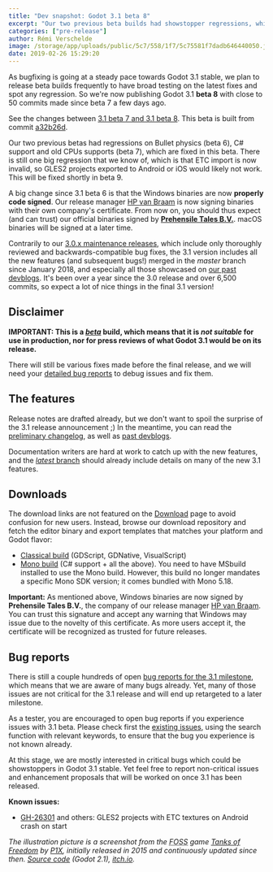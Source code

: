 ```yaml
---
title: "Dev snapshot: Godot 3.1 beta 8"
excerpt: "Our two previous beta builds had showstopper regressions, which have now been fixed. This beta 8 builds allows using the engine with C# again, as well as running it on older CPUs. As we release it, we are already aware of another recent regression with ETC texture import affecting GLES2 on mobile, which will be fixed in the next build."
categories: ["pre-release"]
author: Rémi Verschelde
image: /storage/app/uploads/public/5c7/558/1f7/5c75581f7dadb646440050.jpg
date: 2019-02-26 15:29:20
---
```


As bugfixing is going at a steady pace towards Godot 3.1 stable, we plan to release beta builds frequently to have broad testing on the latest fixes and spot any regression. So we're now publishing Godot 3.1 **beta 8** with close to 50 commits made since beta 7 a few days ago.

See the changes between [3.1 beta 7 and 3.1 beta 8](https://github.com/godotengine/godot/compare/e30ce69cb44cd31933dc81700d16db2c80727015...a32b26dfa26f2a039bf9c84b90d10666bcf785c9). This beta is built from commit [a32b26d](https://github.com/godotengine/godot/commit/a32b26dfa26f2a039bf9c84b90d10666bcf785c9).

Our two previous betas had regressions on Bullet physics (beta 6), C# support and old CPUs supports (beta 7), which are fixed in this beta. There is still one big regression that we know of, which is that ETC import is now invalid, so GLES2 projects exported to Android or iOS would likely not work. This will be fixed shortly in beta 9.

A big change since 3.1 beta 6 is that the Windows binaries are now **properly code signed**. Our release manager [HP van Braam](https://github.com/hpvb) is now signing binaries with their own company's certificate. From now on, you should thus expect (and can trust) our official binaries signed by **[Prehensile Tales B.V.](https://www.prehensile-tales.com/)**. macOS binaries will be signed at a later time.

Contrarily to our [3.0.x maintenance releases](/article/maintenance-release-godot-3-0-6), which include only thoroughly reviewed and backwards-compatible bug fixes, the 3.1 version includes all the new features (and subsequent bugs!) merged in the *master* branch since January 2018, and especially all those showcased on [our past devblogs](/devblog). It's been over a year since the 3.0 release and over 6,500 commits, so expect a lot of nice things in the final 3.1 version!

## Disclaimer

**IMPORTANT: This is a [*beta*](https://en.wikipedia.org/wiki/Software_release_life_cycle#Beta) build, which means that it is *not suitable* for use in production, nor for press reviews of what Godot 3.1 would be on its release.**

There will still be various fixes made before the final release, and we will need your [detailed bug reports](https://github.com/godotengine/godot/issues) to debug issues and fix them.

## The features

Release notes are drafted already, but we don't want to spoil the surprise of the 3.1 release announcement ;)
In the meantime, you can read the [preliminary changelog](https://github.com/godotengine/godot/blob/master/CHANGELOG.md#unreleased), as well as [past devblogs](/devblog).

Documentation writers are hard at work to catch up with the new features, and the [*latest* branch](http://docs.godotengine.org/en/latest/) should already include details on many of the new 3.1 features.

## Downloads

The download links are not featured on the [Download](/download) page to avoid confusion for new users. Instead, browse our download repository and fetch the editor binary and export templates that matches your platform and Godot flavor:

- [Classical build](https://github.com/godotengine/godot-builds/releases/3.1-beta8) (GDScript, GDNative, VisualScript)
- [Mono build](https://github.com/godotengine/godot-builds/releases/3.1-beta8) (C# support + all the above). You need to have MSbuild installed to use the Mono build. However, this build no longer mandates a specific Mono SDK version; it comes bundled with Mono 5.18.

**Important:** As mentioned above, Windows binaries are now signed by **Prehensile Tales B.V.**, the company of our release manager [HP van Braam](https://github.com/hpvb). You can trust this signature and accept any warning that Windows may issue due to the novelty of this certificate. As more users accept it, the certificate will be recognized as trusted for future releases.

## Bug reports

There is still a couple hundreds of open [bug reports for the 3.1 milestone](https://github.com/godotengine/godot/issues?q=is%3Aopen+is%3Aissue+milestone%3A3.1+label%3Abug), which means that we are aware of many bugs already. Yet, many of those issues are not critical for the 3.1 release and will end up retargeted to a later milestone.

As a tester, you are encouraged to open bug reports if you experience issues with 3.1 beta. Please check first the [existing issues](https://github.com/godotengine/godot/issues), using the search function with relevant keywords, to ensure that the bug you experience is not known already.

At this stage, we are mostly interested in critical bugs which could be showstoppers in Godot 3.1 stable. Yet feel free to report non-critical issues and enhancement proposals that will be worked on once 3.1 has been released.

**Known issues:**
- [GH-26301](https://github.com/godotengine/godot/issues/26301) and others: GLES2 projects with ETC textures on Android crash on start

*The illustration picture is a screenshot from the <abbr title="Free and Open Source Software">FOSS</abbr> game *[Tanks of Freedom](https://tof.p1x.in/)* by [P1X](https://p1x.in), initially released in 2015 and continuously updated since then. [Source code](https://github.com/w84death/Tanks-of-Freedom) (Godot 2.1), [itch.io](https://w84death.itch.io/tanks-of-freedom).*
